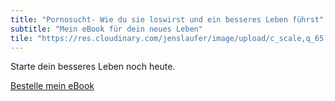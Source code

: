 ```yaml
---
title: "Pornosucht- Wie du sie loswirst und ein besseres Leben führst"
subtitle: "Mein eBook für dein neues Leben"
tile: "https://res.cloudinary.com/jenslaufer/image/upload/c_scale,q_65,w_1000/v1584347767/1584347453.png"
---
```


Starte dein besseres Leben noch heute.

<script src="https://gumroad.com/js/gumroad.js"></script>

<a class="gumroad-button" href="https://gum.co/pornosucht?wanted=true" target="_blank">Bestelle mein eBook</a>
